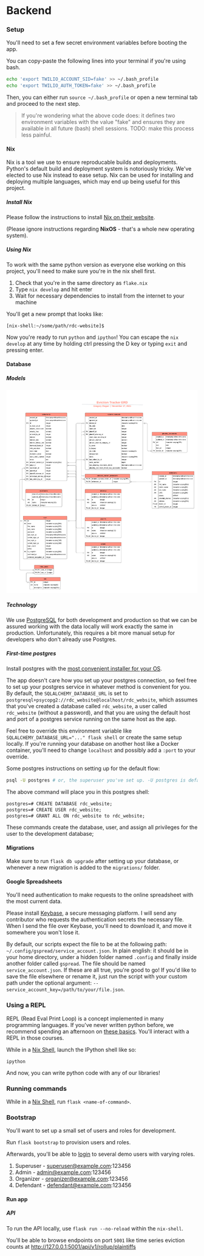# Backend

### Setup

You'll need to set a few secret environment variables before booting the app.

You can copy-paste the following lines into your terminal if you're using bash.

```bash
echo 'export TWILIO_ACCOUNT_SID=fake' >> ~/.bash_profile
echo 'export TWILIO_AUTH_TOKEN=fake' >> ~/.bash_profile
```

Then, you can either run `source ~/.bash_profile` or open a new terminal tab and
proceed to the next step.

> If you're wondering what the above code does: it defines two environment
> variables with the value "fake" and ensures they are available in all future
> (bash) shell sessions. TODO: make this process less painful.

#### Nix

Nix is a tool we use to ensure reproducable builds and deployments. Python's
default build and deployment system is notoriously tricky. We've elected to use
Nix instead to ease setup. Nix can be used for installing and deploying multiple
languages, which may end up being useful for this project.

##### Install Nix

Please follow the instructions to install
[Nix on their website](https://nixos.org/download.html#nix-quick-install).

(Please ignore instructions regarding **NixOS** - that's a whole new operating
system).

##### Using Nix

To work with the same python version as everyone else working on this project,
you'll need to make sure you're in the nix shell first.

1. Check that you're in the same directory as `flake.nix`
2. Type `nix develop` and hit enter
3. Wait for necessary dependencies to install from the internet to your machine

You'll get a new prompt that looks like:

```
[nix-shell:~/some/path/rdc-website]$
```

Now you're ready to run `python` and `ipython`! You can escape the `nix develop`
at any time by holding ctrl pressing the D key or typing `exit` and pressing
enter.

#### Database

##### Models

![ERD diagram](assets/detainer-warrants-erd.png)

##### Technology

We use [PostgreSQL](https://www.postgresql.org/) for both development and
production so that we can be assured working with the data locally will work
exactly the same in production. Unfortunately, this requires a bit more manual
setup for developers who don't already use Postgres.

##### First-time postgres

Install postgres with the
[most convenient installer for your OS](https://www.postgresql.org/download/).

The app doesn't care how you set up your postgres connection, so feel free to
set up your postgres service in whatever method is convenient for you. By
default, the `SQLALCHEMY_DATABASE_URL` is set to
`postgresql+psycopg2://rdc_website@localhost/rdc_website`, which assumes that
you've created a database called `rdc_website`, a user called `rdc_website`
(without a password), and that you are using the default host and port of a
postgres service running on the same host as the app.

Feel free to override this environment variable like
`SQLALCHEMY_DATABASE_URL="..." flask shell` or create the same setup locally. If
you're running your database on another host like a Docker container, you'll
need to change `localhost` and possibly add a `:port` to your override.

Some postgres instructions on setting up for the default flow:

```bash
psql -U postgres # or, the superuser you've set up. -U postgres is default for modern installs
```

The above command will place you in this postgres shell:

```
postgres=# CREATE DATABASE rdc_website;
postgres=# CREATE USER rdc_website;
postgres=# GRANT ALL ON rdc_website to rdc_website;
```

These commands create the database, user, and assign all privileges for the user
to the development database;

#### Migrations

Make sure to run `flask db upgrade` after setting up your database, or whenever
a new migration is added to the `migrations/` folder.

#### Google Spreadsheets

You'll need authentication to make requests to the online spreadsheet with the
most current data.

Please install [Keybase](https://keybase.io/), a secure messaging platform. I
will send any contributor who requests the authentication secrets the necessary
file. When I send the file over Keybase, you'll need to download it, and move it
somewhere you won't lose it.

By default, our scripts expect the file to be at the following path:
`~/.config/gspread/service_account.json`. In plain english: it should be in your
home directory, under a hidden folder named `.config` and finally inside another
folder called `gspread`. The file should be named `service_account.json`. If
these are all true, you're good to go! If you'd like to save the file elsewhere
or rename it, just run the script with your custom path under the optional
argument: `--service_account_key=/path/to/your/file.json`.

### Using a REPL

REPL (Read Eval Print Loop) is a concept implemented in many programming
languages. If you've never written python before, we recommend spending an
afternoon on [these basics](https://developers.google.com/edu/python). You'll
interact with a REPL in those courses.

While in a [Nix Shell](#using-nix), launch the IPython shell like so:

```
ipython
```

And now, you can write python code with any of our libraries!

### Running commands

While in a [Nix Shell](#using-nix), run `flask <name-of-command>`.

### Bootstrap

You'll want to set up a small set of users and roles for development.

Run `flask bootstrap` to provision users and roles.

Afterwards, you'll be able to [login](http://localhost:1234/login) to several
demo users with varying roles.

1. Superuser - superuser@example.com:123456
2. Admin - admin@example.com:123456
3. Organizer - organizer@example.com:123456
4. Defendant - defendant@example.com:123456

#### Run app

##### API

To run the API locally, use `flask run --no-reload` within the `nix-shell`.

You'll be able to browse endpoints on port `5001` like time series eviction
counts at http://127.0.0.1:5001/api/v1/rollup/plaintiffs
